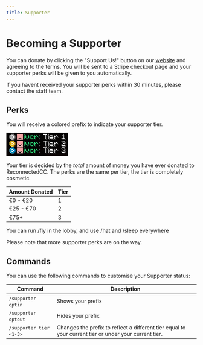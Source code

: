 ```yaml
---
title: Supporter
---
```


# Becoming a Supporter

You can donate by clicking the "Support Us!" button on our [website](https://reconnected.cc) and agreeing to the terms.
You will be sent to a Stripe checkout page and your supporter perks will be given to you automatically. 

If you havent received your supporter perks within 30 minutes, please contact the staff team.

## Perks

You will receive a colored prefix to indicate your supporter tier.

![](../../../assets/supporter/prefixes.png)

Your tier is decided by the *total* amount of money you have ever donated to ReconnectedCC. The perks are the same per tier, the tier is completely cosmetic.

| Amount Donated | Tier |
| -------------- | ---- |
| €0 - €20       | 1    |
| €25 - €70      | 2    |
| €75+           | 3    |

You can run /fly in the lobby, and use /hat and /sleep everywhere

Please note that more supporter perks are on the way.

## Commands

You can use the following commands to customise your Supporter status:

| Command                 | Description                                                                                           |
| ----------------------- | ----------------------------------------------------------------------------------------------------- |
| `/supporter optin`      | Shows your prefix                                                                                     |
| `/supporter optout`     | Hides your prefix                                                                                     |
| `/supporter tier <1-3>` | Changes the prefix to reflect a different tier equal to your current tier or under your current tier. |
